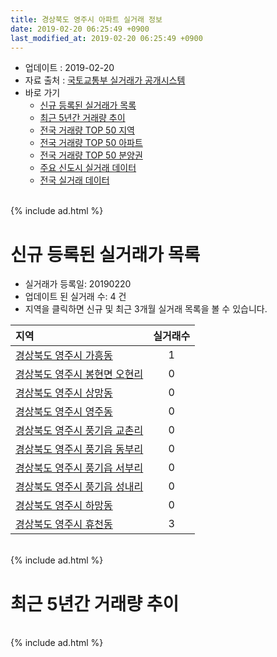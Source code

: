 ```yaml
---
title: 경상북도 영주시 아파트 실거래 정보
date: 2019-02-20 06:25:49 +0900
last_modified_at: 2019-02-20 06:25:49 +0900
---
```


* 업데이트 : 2019-02-20
* 자료 출처 : [국토교통부 실거래가 공개시스템](http://rt.molit.go.kr)
* 바로 가기
    * [신규 등록된 실거래가 목록](#신규-등록된-실거래가-목록)
    * [최근 5년간 거래량 추이](#최근-5년간-거래량-추이)
    * [전국 거래량 TOP 50 지역](https://inasie.github.io/apt-trade-info/최근-3개월-전국에서-가장-거래가-많이-발생한-지역)
    * [전국 거래량 TOP 50 아파트](https://inasie.github.io/apt-trade-info/최근-3개월-전국에서-가장-거래가-많이-발생한-아파트)
    * [전국 거래량 TOP 50 분양권](https://inasie.github.io/apt-trade-info/최근-3개월-전국에서-가장-거래가-많이-발생한-분양권)
    * [주요 신도시 실거래 데이터](https://inasie.github.io/apt-trade-info/주요-신도시)
    * [전국 실거래 데이터](https://inasie.github.io/apt-trade-info/전국)

<br>
{% include ad.html %}
<br>

# 신규 등록된 실거래가 목록
* 실거래가 등록일: 20190220
* 업데이트 된 실거래 수: 4 건
* 지역을 클릭하면 신규 및 최근 3개월 실거래 목록을 볼 수 있습니다.


|지역|실거래수|
|:---|:---:|
|[경상북도 영주시 가흥동](https://inasie.github.io/apt-trade-info/경상북도-영주시-가흥동)|1|
|[경상북도 영주시 봉현면 오현리](https://inasie.github.io/apt-trade-info/경상북도-영주시-봉현면-오현리)|0|
|[경상북도 영주시 상망동](https://inasie.github.io/apt-trade-info/경상북도-영주시-상망동)|0|
|[경상북도 영주시 영주동](https://inasie.github.io/apt-trade-info/경상북도-영주시-영주동)|0|
|[경상북도 영주시 풍기읍 교촌리](https://inasie.github.io/apt-trade-info/경상북도-영주시-풍기읍-교촌리)|0|
|[경상북도 영주시 풍기읍 동부리](https://inasie.github.io/apt-trade-info/경상북도-영주시-풍기읍-동부리)|0|
|[경상북도 영주시 풍기읍 서부리](https://inasie.github.io/apt-trade-info/경상북도-영주시-풍기읍-서부리)|0|
|[경상북도 영주시 풍기읍 성내리](https://inasie.github.io/apt-trade-info/경상북도-영주시-풍기읍-성내리)|0|
|[경상북도 영주시 하망동](https://inasie.github.io/apt-trade-info/경상북도-영주시-하망동)|0|
|[경상북도 영주시 휴천동](https://inasie.github.io/apt-trade-info/경상북도-영주시-휴천동)|3|


<br>
{% include ad.html %}
<br>

# 최근 5년간 거래량 추이


<div style="width:100%;">
    <canvas id="deal_progress" height="200"></canvas>
</div>

<script>
new Chart(document.getElementById("deal_progress"), {
    type: 'line',
    data: {
        labels: ['201402','201403','201404','201405','201406','201407','201408','201409','201410','201411','201412','201501','201502','201503','201504','201505','201506','201507','201508','201509','201510','201511','201512','201601','201602','201603','201604','201605','201606','201607','201608','201609','201610','201611','201612','201701','201702','201703','201704','201705','201706','201707','201708','201709','201710','201711','201712','201801','201802','201803','201804','201805','201806','201807','201808','201809','201810','201811','201812','201901','201902'],
        datasets: [{
            label: '매매',
            pointRadius: 1,
            data: [63, 80, 54, 64, 41, 55, 51, 49, 66, 52, 53, 67, 55, 89, 81, 58, 53, 50, 40, 50, 62, 63, 62, 56, 52, 57, 56, 47, 93, 122, 88, 81, 85, 70, 71, 58, 65, 83, 57, 65, 57, 58, 61, 61, 78, 45, 52, 62, 56, 68, 63, 59, 59, 47, 55, 55, 75, 51, 53, 47, 9],
            borderColor: "rgba(255, 201, 14, 1)",
            backgroundColor: "rgba(255, 201, 14, 0.5)",
            fill: false,
            lineTension: 0
        },{
            label: '전월세',
            pointRadius: 1,
            data: [18, 17, 20, 13, 26, 14, 11, 9, 16, 15, 10, 10, 9, 7, 20, 12, 18, 12, 10, 5, 11, 6, 14, 69, 48, 36, 25, 40, 30, 32, 31, 36, 37, 30, 26, 35, 38, 28, 22, 22, 22, 18, 15, 103, 98, 70, 33, 43, 21, 21, 23, 20, 10, 21, 17, 72, 74, 52, 29, 16, 7],
            borderColor: "rgba(0, 141, 185, 1)",
            backgroundColor: "rgba(0, 141, 185, 0.5)",
            fill: false,
            lineTension: 0
        }
        ]
    },
    options: {
        responsive: true,
        title: {
            display: false
        },
        tooltips: {
            mode: 'index',
            intersect: false
        },
        hover: {
            mode: 'nearest',
            intersect: true
        },
        scales: {
            xAxes: [{
                display: true,
                scaleLabel: {
                    display: true,
                    labelString: '년/월'
                }
            }],
            yAxes: [{
                display: true,
                ticks: {
                    suggestedMin: 0,
                },
                scaleLabel: {
                    display: true,
                    labelString: '실거래 수'
                }
            }]
        }
    }
});

</script>


<br>
{% include ad.html %}
<br>

